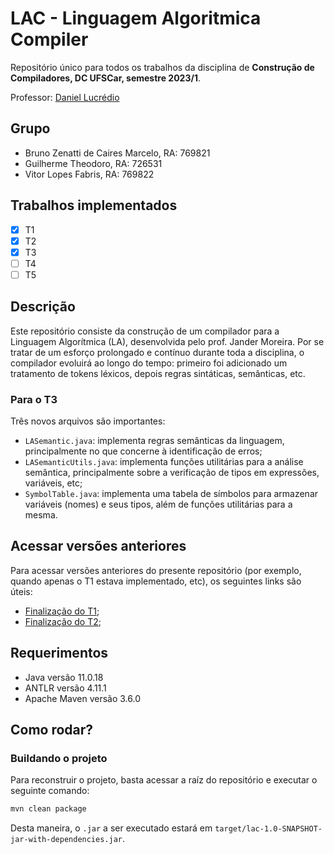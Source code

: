 # LAC - Linguagem Algoritmica Compiler

Repositório único para todos os trabalhos da disciplina de **Construção de Compiladores, DC UFSCar, semestre 2023/1**.

Professor: [Daniel Lucrédio](https://github.com/dlucredio)

## Grupo

- Bruno Zenatti de Caires Marcelo, RA: 769821
- Guilherme Theodoro, RA: 726531
- Vitor Lopes Fabris, RA: 769822

## Trabalhos implementados

- [X] T1
- [X] T2
- [X] T3
- [ ] T4
- [ ] T5

## Descrição

Este repositório consiste da construção de um compilador para a Linguagem Algorítmica (LA), desenvolvida pelo prof. Jander Moreira. Por se tratar de um esforço prolongado e contínuo durante toda a disciplina, o compilador evoluirá ao longo do tempo: primeiro foi adicionado um tratamento de tokens léxicos, depois regras sintáticas, semânticas, etc.

### Para o T3

Três novos arquivos são importantes:
- `LASemantic.java`: implementa regras semânticas da linguagem, principalmente no que concerne à identificação de erros;
- `LASemanticUtils.java`: implementa funções utilitárias para a análise semântica, principalmente sobre a verificação de tipos em expressões, variáveis, etc; 
- `SymbolTable.java`: implementa uma tabela de símbolos para armazenar variáveis (nomes) e seus tipos, além de funções utilitárias para a mesma.


## Acessar versões anteriores

Para acessar versões anteriores do presente repositório (por exemplo, quando apenas o T1 estava implementado, etc), os seguintes links são úteis:

- [Finalização do T1](https://github.com/tremefabris/compiladores/tree/28eda28771fb2112ddda98270b558ebae4d1d6f3);
- [Finalização do T2](https://github.com/tremefabris/compiladores/tree/a98b56b5c3d3da7617205f4258228c57e748445d);

## Requerimentos

- Java versão 11.0.18
- ANTLR versão 4.11.1
- Apache Maven versão 3.6.0

## Como rodar?

### Buildando o projeto

Para reconstruir o projeto, basta acessar a raíz do repositório e executar o seguinte comando:

```bash
mvn clean package
```

Desta maneira, o `.jar` a ser executado estará em `target/lac-1.0-SNAPSHOT-jar-with-dependencies.jar`.
